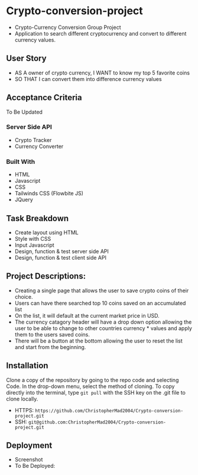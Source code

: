 # Crypto-conversion-project

* Crypto-Currency Conversion Group Project
* Application to search different cryptocurrency and convert to different currency values.

## User Story

* AS A owner of crypto currency, I WANT to know my top 5 favorite coins
* SO THAT I can convert them into difference currency values

## Acceptance Criteria

To Be Updated

### Server Side API

* Crypto Tracker
* Currency Converter

### Built With

* HTML
* Javascript
* CSS
* Tailwinds CSS (Flowbite JS)
* JQuery

## Task Breakdown

* Create layout using HTML
* Style with CSS
* Input Javascript
* Design, function & test server side API
* Design, function & test client side API

## Project Descriptions:

* Creating a single page that allows the user to save crypto coins of their choice.
* Users can have there searched top 10 coins saved on an accumulated list
* On the list, it will default at the current market price in USD.
* The currency catagory header will have a drop down option allowing the user to be able to change to other countries currency * values and apply them to the users saved coins.
* There will be a button at the bottom allowing the user to reset the list and start from the beginning.

## Installation

Clone a copy of the repository by going to the repo code and selecting Code. In the drop-down menu, select the method of cloning. To copy directly into the terminal, type `git pull` with the SSH key on the .git file to clone locally.

* HTTPS: `https://github.com/ChristopherMad2004/Crypto-conversion-project.git`
* SSH: `git@github.com:ChristopherMad2004/Crypto-conversion-project.git`

## Deployment

* Screenshot
* To Be Deployed: 
